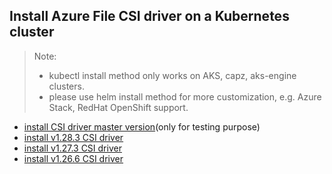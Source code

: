 ## Install Azure File CSI driver on a Kubernetes cluster
> Note:
>  - kubectl install method only works on AKS, capz, aks-engine clusters.
>  - please use helm install method for more customization, e.g. Azure Stack, RedHat OpenShift support.

 - [install CSI driver master version](./install-csi-driver-master.md)(only for testing purpose)
 - [install v1.28.3 CSI driver](./install-csi-driver-v1.28.3.md)
 - [install v1.27.3 CSI driver](./install-csi-driver-v1.27.3.md)
 - [install v1.26.6 CSI driver](./install-csi-driver-v1.26.3.md)
